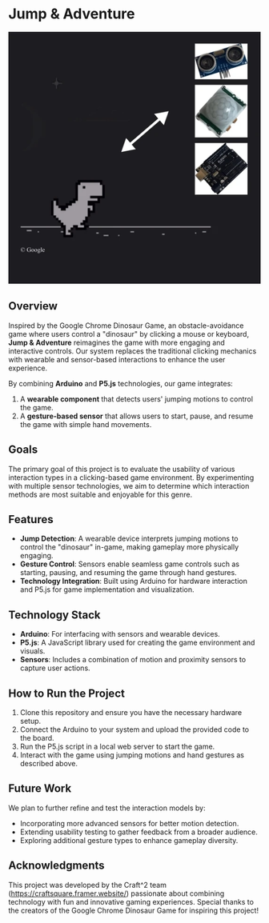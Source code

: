 # Jump & Adventure

![Jump & Adventure](./jump.webp)

## Overview

Inspired by the Google Chrome Dinosaur Game, an obstacle-avoidance game where users control a "dinosaur" by clicking a mouse or keyboard, **Jump & Adventure** reimagines the game with more engaging and interactive controls. Our system replaces the traditional clicking mechanics with wearable and sensor-based interactions to enhance the user experience.

By combining **Arduino** and **P5.js** technologies, our game integrates:
1. A **wearable component** that detects users' jumping motions to control the game.
2. A **gesture-based sensor** that allows users to start, pause, and resume the game with simple hand movements.

## Goals

The primary goal of this project is to evaluate the usability of various interaction types in a clicking-based game environment. By experimenting with multiple sensor technologies, we aim to determine which interaction methods are most suitable and enjoyable for this genre.

## Features
- **Jump Detection**: A wearable device interprets jumping motions to control the "dinosaur" in-game, making gameplay more physically engaging.
- **Gesture Control**: Sensors enable seamless game controls such as starting, pausing, and resuming the game through hand gestures.
- **Technology Integration**: Built using Arduino for hardware interaction and P5.js for game implementation and visualization.

## Technology Stack
- **Arduino**: For interfacing with sensors and wearable devices.
- **P5.js**: A JavaScript library used for creating the game environment and visuals.
- **Sensors**: Includes a combination of motion and proximity sensors to capture user actions.

## How to Run the Project
1. Clone this repository and ensure you have the necessary hardware setup.
2. Connect the Arduino to your system and upload the provided code to the board.
3. Run the P5.js script in a local web server to start the game.
4. Interact with the game using jumping motions and hand gestures as described above.

## Future Work
We plan to further refine and test the interaction models by:
- Incorporating more advanced sensors for better motion detection.
- Extending usability testing to gather feedback from a broader audience.
- Exploring additional gesture types to enhance gameplay diversity.

## Acknowledgments
This project was developed by the Craft^2 team (https://craftsquare.framer.website/) passionate about combining technology with fun and innovative gaming experiences. Special thanks to the creators of the Google Chrome Dinosaur Game for inspiring this project!
